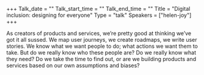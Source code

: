 +++
Talk_date = ""
Talk_start_time = ""
Talk_end_time = ""
Title = "Digital inclusion: designing for everyone"
Type = "talk"
Speakers = ["helen-joy"]
+++

As creators of products and services, we’re pretty good at thinking we’ve got it all sussed. We map user journeys, we create roadmaps, we write user stories. We know what we want people to do; what actions we want them to take. But do we really know who these people are? Do we really know what they need? Do we take the time to find out, or are we building products and services based on our own assumptions and biases?
